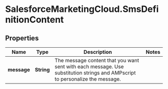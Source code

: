# SalesforceMarketingCloud.SmsDefinitionContent

## Properties
Name | Type | Description | Notes
------------ | ------------- | ------------- | -------------
**message** | **String** | The message content that you want sent with each message. Use substitution strings and AMPscript to personalize the message. | 


